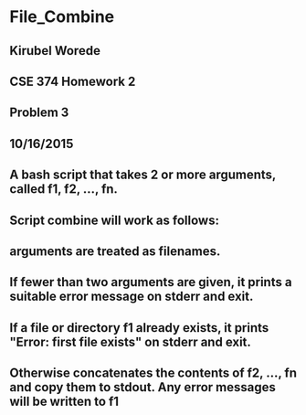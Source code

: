# File_Combine
## Kirubel Worede
## CSE 374 Homework 2
## Problem 3
## 10/16/2015
## A bash script that takes 2 or more arguments, called f1, f2, ..., fn. 
## Script combine will work as follows:
##  arguments are treated as filenames.
## If fewer than two arguments are given, it prints a suitable error message on stderr and exit.
## If a file or directory f1 already exists, it prints "Error: first file exists" on stderr and exit.
## Otherwise concatenates the contents of f2, ..., fn and copy them to stdout. Any error messages will be written to f1

